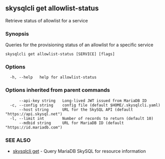 ## skysqlcli get allowlist-status

Retrieve status of allowlist for a service

### Synopsis

Queries for the provisioning status of an allowlist for a specific service

```
skysqlcli get allowlist-status [SERVICE] [flags]
```

### Options

```
  -h, --help   help for allowlist-status
```

### Options inherited from parent commands

```
      --api-key string   Long-lived JWT issued from MariaDB ID
  -c, --config string    config file (default $HOME/.skysqlcli.yaml)
      --host string      URL for the SkySQL API (default "https://api.skysql.net")
  -l, --limit int        Number of records to return (default 10)
      --mdbid string     URL for MariaDB ID (default "https://id.mariadb.com")
```

### SEE ALSO

* [skysqlcli get](skysqlcli_get.md)	 - Query MariaDB SkySQL for resource information

